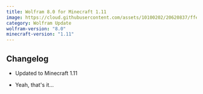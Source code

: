 ```yaml
---
title: Wolfram 8.0 for Minecraft 1.11
image: https://cloud.githubusercontent.com/assets/10100202/20620837/ffe1b6bc-b2fb-11e6-9d69-81e1684019a4.jpg
category: Wolfram Update
wolfram-version: "8.0"
minecraft-version: "1.11"
---
```

## Changelog

- Updated to Minecraft 1.11

- Yeah, that's it...
